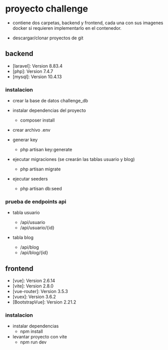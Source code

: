 # proyecto challenge
* contiene dos carpetas, backend y frontend, cada una con sus imagenes docker si requieren implementarlo en el contenedor.

* descargar/clonar proyectos de git

## backend
* [laravel]: Version 8.83.4
* [php]: Version 7.4.7
* [mysql]: Version 10.4.13

### instalacion
* crear la base de datos challenge_db

* instalar dependencias del proyecto
  - composer install

* crear archivo .env

* generar key
  - php artisan key:generate

* ejecutar migraciones (se crearán las tablas usuario y blog)
  - php artisan migrate
  
* ejecutar seeders
  - php artisan db:seed

### prueba de endpoints api
* tabla usuario
  - /api/usuario
  - /api/usuario/{id}

* tabla blog
  - /api/blog
  - /api/blog/{id}

## frontend
* [vue]: Version 2.6.14
* [vite]: Version 2.8.0
* [vue-router]: Version 3.5.3
* [vuex]: Version 3.6.2
* [BootstrapVue]: Version 2.21.2

### instalacion
* instalar dependencias
  - npm install
* levantar proyecto con vite
  - npm run dev